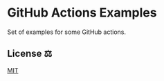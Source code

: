 # GitHub Actions Examples

Set of examples for some GitHub actions.

## License ⚖️
[MIT](https://choosealicense.com/licenses/mit/)
